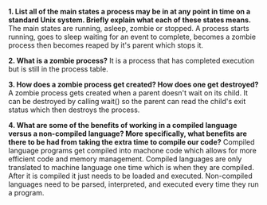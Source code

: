 **1. List all of the main states a process may be in at any point in time on a standard Unix system. Briefly explain what each of these states means.**
The main states are running, asleep, zombie or stopped. A process starts running, goes to sleep waiting for an event to complete, becomes a zombie process then becomes reaped by it's parent which stops it. 


**2. What is a zombie process?**
It is a process that has completed execution but is still in the process table.


**3. How does a zombie process get created? How does one get destroyed?**
A zombie process gets created when a parent doesn't wait on its child. It can be destroyed by calling wait() so the parent can read the child's exit status which then destroys the process.


**4. What are some of the benefits of working in a compiled language versus a non-compiled language? More specifically, what benefits are there to be had from taking the extra time to compile our code?**
Compiled language programs get compiled into machone code which allows for more efficient code and memory management. Compiled languages are only translated to machine language one time which is when they are compiled. After it is compiled it just needs to be loaded and executed. Non-compiled languages need to be parsed, interpreted, and executed every time they run a program. 
